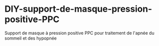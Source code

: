 # DIY-support-de-masque-pression-positive-PPC
Support de masque à pression positive PPC pour traitement de l'apnée du sommeil et des hypopnée
